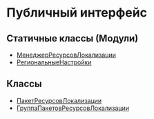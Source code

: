 # Публичный интерфейс

## Статичные классы (Модули)

- [МенеджерРесурсовЛокализации](МенеджерРесурсовЛокализации.md)
- [РегиональныеНастройки](РегиональныеНастройки.md)

## Классы

- [ПакетРесурсовЛокализации](ПакетРесурсовЛокализации.md)
- [ГруппаПакетовРесурсовЛокализации](ГруппаПакетовРесурсовЛокализации.md)